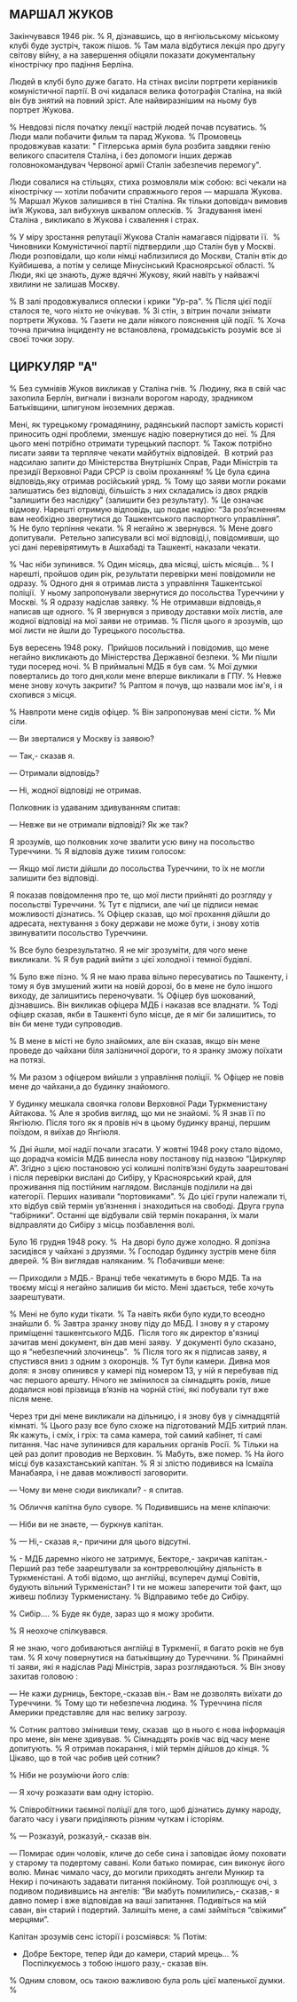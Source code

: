 ## МАРШАЛ ЖУКОВ

Закінчувався 1946 рік.
% Я, дізнавшись, що в янгіюльському міському клубі буде зустріч, також пішов.
% Там мала відбутися лекція про другу світову війну, а на завершення обіцяли показати документальну кінострічку про падіння Берліна.

Людей в клубі було дуже багато.
На стінах висіли портрети керівників комуністичної партії.
В очі кидалася велика фотографія Сталіна, на якій він був знятий на повний зріст.
Але найвиразнішим на ньому був портрет Жукова.

% Невдовзі після початку лекції настрій людей почав псуватись.
% Люди мали побачити фильм та парад Жукова.
% Промовець продовжував казати: " Гітлерська армія була розбита завдяки генію великого спасителя Сталіна, і без допомоги інших держав головнокомандувач Червоної армії Сталін забезпечив перемогу".

Люди совалися на стільцях, стиха розмовляли між собою: всі чекали на кінострічку — хотіли побачити справжнього героя — маршала Жукова.
% Маршал Жуков залишився в тіні Сталіна.
Як тільки доповідач вимовив ім’я Жукова, зал вибухнув шквалом оплесків.
%  Згадування імені Сталіна , викликало в Жукова і схвалення і страх.

% У міру зростання репутації Жукова Сталін намагався підірвати її. 
% Чиновники Комуністичної партії підтвердили ,що Сталін був у Москві.
Люди розповідали, що коли німці наблизилися до Москви, Сталін втік до Куйбишева, а потім у селище Мінусінський Красноярської області.
% Люди, які це знають, дуже вдячні Жукову, який навіть у найважчі хвилини не залишав Москву.

% В залі продовжувалися оплески і крики "Ур-ра".
% Після цієї події сталося те, чого ніхто не очікував.
% Зі стін, з вітрин почали знімати портрети Жукова.
% Газети не дали ніякого пояснення цій події.
% Хоча точна причина інциденту не встановлена, громадськість розуміє все зі своєї точки зору.

## ЦИРКУЛЯР "А"
% Без сумнівів Жуков викликав у Сталіна гнів.
% Людину, яка в свій час захопила Берлін, вигнали і визнали ворогом народу, зрадником Батьківщини, шпигуном іноземних держав.

Мені, як турецькому громадянину, радянський паспорт замість користі приносить одні проблеми, зменшує надію повернутися до неї.
% Для цього мені потрібно отримати турецький паспорт.
% Також потрібно писати заяви та терпляче чекати майбутніх відповідей. 
В котрий раз надсилаю запити до Міністерства Внутрішніх Справ, Ради Міністрів та президії Верховної Ради СРСР із своїм проханням!
% Це була єдина відповідь,яку отримав російський уряд.
% Тому що заяви могли роками залишатись без відповіді, більшість з них складались із двох рядків "залишити без наслідку" (залишити без результату).
% Це означає відмову.
Нарешті отримую відповідь, що подає надію: “За роз’ясненням вам необхідно звернутися до Ташкентського паспортного управління”.
% Не було терпіння чекати.
% Я негайно ж звернувся.
% Мене довго допитували.
 Ретельно записували всі мої відповіді,і, повідомивши, що усі дані перевірятимуть в Ашхабаді та Ташкенті, наказали чекати.

% Час ніби зупинився.
% Один місяць, два місяці, шість місяців...
% І нарешті, пройшов один рік, результати перевірки мені повідомили не одразу.
% Одного дня я отримав листа з управління Ташкентської поліції.
 У ньому запропонували звернутися до посольства Туреччини у Москві.
% Я одразу надіслав заявку.
% Не отримавши відповідь,я написав ще одного.
% Я звернувся з приводу доставки моїх листів, але жодної відповіді на мої заяви не отримав.
% Після цього я зрозумів, що мої листи не йшли до Турецького посольства.

Був вересень 1948 року.
 Прийшов посильний і повідомив, що мене негайно викликають до Міністерства Державної безпеки.
% Ми пішли туди посеред ночі.
% В приймальні МДБ я був сам.
% Мої думки повертались до того дня,коли мене вперше викликали в ГПУ.
% Невже мене знову хочуть закрити?
% Раптом я почув, що назвали моє ім'я, і я схопився з місця.

% Навпроти мене сидів офіцер.
% Він запропонував мені сісти.
% Ми сіли.

— Ви зверталися у Москву із заявою?

— Так,- сказав я.

— Отримали відповідь?

— Ні, жодної відповіді не отримав.

Полковник із удаваним здивуванням спитав:

— Невже ви не отримали відповіді?
Як же так?

Я зрозумів, що полковник хоче звалити усю вину на посольство Туреччини.
% Я відповів дуже тихим голосом:

— Якщо мої листи дійшли до посольства Туреччини, то їх не могли залишити без відповіді.

Я показав повідомлення про те, що мої листи прийняті до розгляду у посольстві Туреччини.
% Тут є підписи, але чиї це підписи немає можливості дізнатись.
% Офіцер сказав, що мої прохання дійшли до адресата, нехтування з боку держави не може бути, і знову хотів звинуватити посольство Туреччини.   

% Все було безрезультатно.
Я не міг зрозуміти, для чого мене викликали.
% Я був радий вийти з цієї холодної і темної будівлі.

% Було вже пізно.
% Я не маю права вільно пересуватись по Ташкенту, і тому я був змушений жити на новій дорозі, бо в мене не було іншого виходу, де залишитись переночувати.
% Офіцер був шокований, дізнавшись.
Він викликав офіцера МДБ і наказав все владнати.
% Тоді офіцер сказав, якби в Ташкенті було місце, де я міг би залишитись, то він би мене туди супроводив.

% В мене в місті не було знайомих, але він сказав, якщо він мене проведе до чайхани біля залізничної дороги, то я зранку зможу поїхати на потязі.

% Ми разом з офіцером вийшли з управління поліції.
% Офіцер не повів мене до чайхани,а до будинку знайомого.

У будинку мешкала своячка голови Верховної Ради Туркменистану Айтакова.
% Але я зробив вигляд, що ми не знайомі.
% Я знав її по Янгіюлю.
Після того як я провів ніч в цьому будинку вранці, першим поїздом, я виїхав до Янгіюля.

% Дні йшли, мої надії почали згасати.
У жовтні 1948 року стало відомо, що дорадча комісія МДБ винесла нову постанову під назвою “Циркуляр А”.
Згідно з цією постановою усі колишні політв’язні будуть заарештовані і після перевірки вислані до Сибіру, у Красноярський край, для проживання під постійним наглядом.
Висланців поділили на дві категорії.
Перших називали “портовиками".
% До цієї групи належали ті, хто відбув свій термін ув’язнення і знаходиться на свободі.
Друга група “табірники”. Останні ще відбували свій термін покарання, їх мали відправляти до Сибіру з місць позбавлення волі.

Було 16 грудня 1948 року.
%  На дворі було дуже холодно.
Я допізна засидівся у чайхані з друзями.
% Господар будинку зустрів мене біля дверей.
% Він виглядав наляканим.
% Побачивши мене:

— Приходили з МДБ.- Вранці тебе чекатимуть в бюро МДБ.
Та на твоєму місці я негайно залишив би місто.
Мені здається, тебе хочуть заарештувати.

% Мені не було куди тікати.
% Та навіть якби було куди,то всеодно знайшли б.
% Завтра зранку знову піду до МБД.
І знову я у старому приміщенні ташкентського МДБ.
 Після того як директор в'язниці зачитав мені документ, він дав мені заяву.
 У документі було сказано, що я “небезпечний злочинець”.
 % Після того як я підписав заяву, я спустився вниз з одним з охоронців.
% Тут були камери.
Дивна моя доля: я знову опинився у камері під номером 13, у ній я перебував під час першого арешту.
Нічого не змінилося за сімнадцять років, лише додалися нові прізвища в’язнів на чорній стіні, які побували тут вже після мене.

Через три дні мене викликали на дільницю, і я знову був у сімнадцятій кімнаті.
% Цього разу все було схоже на підготований МДБ хитрий план.
Як кажуть, і сміх, і гріх: та сама камера, той самий кабінет, ті самі питання.
Час наче зупинився для каральних органів Росії.
% Тільки на цей раз допит проводив не Верховин.
% Мабуть, вже помер.
% На його місці був казахстанський капітан.
% Я зі злістю подивився на Ісмаїла Манабаяра, і не давав можливості заговорити.

— Чому ви мене сюди викликали? - я спитав.

% Обличчя капітна було суворе.
% Подивившись на мене кліпаючи:

— Ніби ви не знаєте, — буркнув капітан.

% — Ні,- сказав я,- причини для цього відсутні.

% - МДБ даремно нікого не затримує, Бекторе,- закричав капітан.- Перший раз тебе заарештували за контрреволюційну діяльність в Туркменістані.
А тобі відомо, що англійці, всупереч думці Совітів, будують вільний Туркменістан?
І ти не можеш заперечити той факт, що живеш поблизу Туркменистану.
% Відправимо тебе до Сибіру.

% Сибір....
% Буде як буде, зараз що я можу зробити.

% Я неохоче спілкувався.

Я не знаю, чого добиваються англійці в Туркменії, я багато років не був там.
% Я хочу повернутися на батьківщину до Туреччини.
% Принаймні ті заяви, які я надіслав Раді Міністрів, зараз розглядаються.
% Він знову захитав головою :

— Не кажи дурниць, Бекторе,-сказав він.- Вам не дозволять виїхати до Туреччини.
% Тому що ти небезпечна людина.
% Туреччина після Америки представляє для нас велику загрозу.

% Сотник раптово змінивши тему, сказав  що в нього є нова інформація про мене, він мене здивував.
% Сімнадцять років час від часу мене допитують.
% Я отримав покарання, і мій термін дійшов до кінця.
% Цікаво, що в той час робив цей сотник?

% Ніби не розуміючи його слів:

— Я хочу розказати вам одну історію.

% Співробітники таємної поліції для того, щоб дізнатись думку народу, багато часу і уваги приділяють різним чуткам і історіям.

% — Розказуй, розказуй,- сказав він.

— Помирає один чоловік, кличе до себе сина і заповідає йому поховати у старому та подертому савані.
Коли батько помирає, син виконує його волю.
Минає чимало часу, до могили приходять ангели Мункир та Некир і починають задавати питання покійному.
Той розплющує очі, з подивом подивившись на ангелів: “Ви мабуть помилились,- сказав,- я давно помер і вже відповідав на ваші запитання.
Подивіться на мій саван, він старий і подертий.
Залишіть мене, а самі займіться “свіжими” мерцями”.

Капітан зрозумів сенс історії і розсміявся:
% Потім:

- Добре Бекторе, тепер йди до камери, старий мрець...
% Поспілкуємось з тобою іншого разу,- сказав він.

% Одним словом, ось такою важливою була роль цієї маленької думки.
%